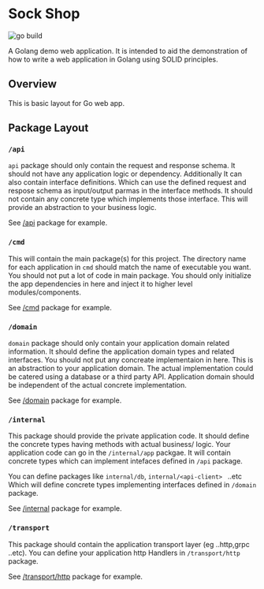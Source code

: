 # Sock Shop
![go build](https://github.com/oshankkumar/sockshop/actions/workflows/go.yml/badge.svg)

A Golang demo web application. It is intended to aid the demonstration of how to write a web application in Golang using SOLID principles.

## Overview

This is basic layout for Go web app.

## Package Layout

### `/api`
`api` package should only contain the request and response schema. It should not have any application logic or dependency. Additionally It can also contain interface definitions. Which can use the defined request and respose schema as input/output parmas in the interface methods.
It should not contain any concrete type which implements those interface. This will provide an abstraction to your business logic.

See [/api](./api/) package for example.

### `/cmd`

This will contain the main package(s) for this project. The directory name for each application in `cmd` should match the name of executable you want. You should not put a lot of code in main package. You should only initialize the app dependencies in here and inject it to higher level modules/components.

See [/cmd](./cmd/) package for example.

### `/domain`
`domain` package should only contain your application domain related information. It should define the application domain types and related interfaces. You should not put any concreate implementaion in here. This is an abstraction to your application domain. 
The actual implementation could be catered using a database or a third party API. Application domain should be independent of the actual concrete implementation.

See [/domain](./domain/) package for example.

### `/internal`

This package should provide the private application code. It should define the concrete types having methods with actual business/ logic.
Your application code can go in the `/internal/app` packgae.
It will contain concrete types which can implement intefaces defined in `/api` package.

You can define packages like `internal/db`, `internal/<api-client> ` ..etc Which will define concrete types implementing interfaces defined in `/domain` package. 

See [/internal](./internal/) package for example. 

### `/transport`

This package should contain the application transport layer (eg ..http,grpc ..etc). You can define your application http Handlers in `/transport/http` package. 

See [/transport/http](./transport/http) package for example. 


